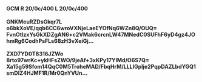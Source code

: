 #### GCM R 20/0c/400 L 20/0c/400
**GNKMeuRZDsGkqr7L**<br/>**o6bkXoVE/qqb6CC6wroVXNjeLaeEYOfNq6WZn8Q/OUQ=**<br/>**FvnOtlzxYsGkXDZgAN6+c2VMak6crcnLW47MNedC0SUFhF6yD4gz4JOhmRg6CodhPsFLs68zH3vXeiGj...**<br/><br/>
**ZXD7YD0T8316JZWo**<br/>**8rto97wrKc+ykHFsZWO/9jeAf+3xKPy17YIMd/O6S7Q=**<br/>**Xa15g59Sfom14QqC0M5TroheMAD/FbqHrM/LLLIGplje2PqpDAZLbdYGQ1smDIZ4HJMF1R/Mr0QnYVUn...**